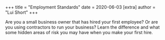 +++
title = "Employment Standards"
date = 2020-06-03
[extra]
author = "Lui Short"
+++

Are you a small business owner that has hired your first employee? Or are you using contractors to run your business? Learn the difference and what some hidden areas of risk you may have when you make your first hire.
